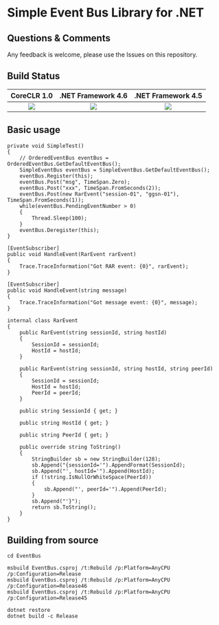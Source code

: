 Simple Event Bus Library for .NET
=================================

Questions & Comments
--------------------

Any feedback is welcome, please use the Issues on this repository.

Build Status
------------

|CoreCLR 1.0 |.NET Framework 4.6 |.NET Framework 4.5 |
|:---------: |:-----------------:|:-----------------:|
| ![](https://ci.appveyor.com/api/projects/status/github/songdongsheng/eventbus?branch=master&svg=true) | ![](https://ci.appveyor.com/api/projects/status/github/songdongsheng/eventbus?branch=master&svg=true) | ![](https://ci.appveyor.com/api/projects/status/github/songdongsheng/eventbus?branch=master&svg=true) |

Basic usage
-----------

    private void SimpleTest()
    {
        // OrderedEventBus eventBus = OrderedEventBus.GetDefaultEventBus();
        SimpleEventBus eventBus = SimpleEventBus.GetDefaultEventBus();
        eventBus.Register(this);
        eventBus.Post("msg", TimeSpan.Zero);
        eventBus.Post("xxx", TimeSpan.FromSeconds(2));
        eventBus.Post(new RarEvent("session-01", "ggsn-01"), TimeSpan.FromSeconds(1));
        while(eventBus.PendingEventNumber > 0)
        {
            Thread.Sleep(100);
        }
        eventBus.Deregister(this);
    }

    [EventSubscriber]
    public void HandleEvent(RarEvent rarEvent)
    {
        Trace.TraceInformation("Got RAR event: {0}", rarEvent);
    }

    [EventSubscriber]
    public void HandleEvent(string message)
    {
        Trace.TraceInformation("Got message event: {0}", message);
    }

    internal class RarEvent
    {
        public RarEvent(string sessionId, string hostId)
        {
            SessionId = sessionId;
            HostId = hostId;
        }

        public RarEvent(string sessionId, string hostId, string peerId)
        {
            SessionId = sessionId;
            HostId = hostId;
            PeerId = peerId;
        }

        public string SessionId { get; }

        public string HostId { get; }

        public string PeerId { get; }

        public override string ToString()
        {
            StringBuilder sb = new StringBuilder(128);
            sb.Append("{sessionId='").AppendFormat(SessionId);
            sb.Append("', hostId='").Append(HostId);
            if (!string.IsNullOrWhiteSpace(PeerId))
            {
                sb.Append("', peerId='").Append(PeerId);
            }
            sb.Append("'}");
            return sb.ToString();
        }
    }

Building from source
--------------------

    cd EventBus

    msbuild EventBus.csproj /t:Rebuild /p:Platform=AnyCPU /p:Configuration=Release
    msbuild EventBus.csproj /t:Rebuild /p:Platform=AnyCPU /p:Configuration=Release46
    msbuild EventBus.csproj /t:Rebuild /p:Platform=AnyCPU /p:Configuration=Release45

    dotnet restore
    dotnet build -c Release
